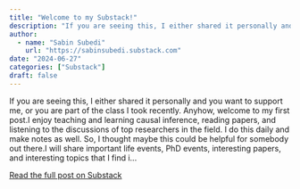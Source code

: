```yaml
---
title: "Welcome to my Substack!"
description: "If you are seeing this, I either shared it personally and want to support me, or you are part of the class I took recently and are interested in economics, econ..."
author:
  - name: "Sabin Subedi"
    url: "https://sabinsubedi.substack.com"
date: "2024-06-27"
categories: ["Substack"]
draft: false
---
```


If you are seeing this, I either shared it personally and you want to support me, or you are part of the class I took recently. Anyhow, welcome to my first post.I enjoy teaching and learning causal inference, reading papers, and listening to the discussions of top researchers in the field. I do this daily and make notes as well. So, I thought maybe this could be helpful for somebody out there.I will share important life events, PhD events, interesting papers, and interesting topics that I find i...

[Read the full post on Substack](https://sabinsubedi.substack.com/p/welcome-to-my-substack)
